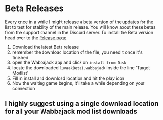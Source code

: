 # Beta Releases

Every once in a while I might release a beta version of the updates for the list to test for stability of the main release. You will know about these betas from the support channel in the Discord server.
To install the Beta version head over to the [Release page](https://github.com/chri3i/Ruvaak-Readme/releases/tag/v3.0.0Beta)

1. Download the latest Beta release
2. remember the download location of the file, you need it once it's finished
3. open the Wabbajack app and click on ``install from Disk``
4. locate the downloaded ``RuvaakBeta1.wabbajack`` inside the line 'Target Modlist'
5. Fill in install and download location and hit the play icon
6. Now the waiting game begins, it'll take a while depending on your connection

## I highly suggest using a single download location for all your Wabbajack mod list downloads
